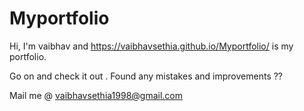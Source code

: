 # Myportfolio

Hi, 
I'm vaibhav and https://vaibhavsethia.github.io/Myportfolio/ is my portfolio.

Go on and check it out .
Found any mistakes and improvements ??

Mail me @ vaibhavsethia1998@gmail.com
